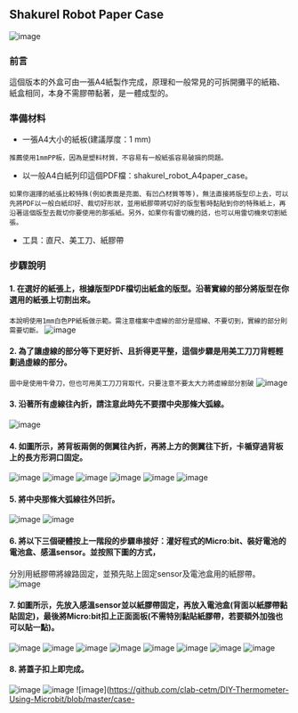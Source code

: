 ## Shakurel Robot Paper Case
![image](https://github.com/clab-cetm/DIY-Thermometer-Using-Microbit/blob/master/case-design/shakurel%20robot/photos/IMG_20200331_155836.jpg?raw=true)
### 前言
這個版本的外盒可由一張A4紙製作完成，原理和一般常見的可拆開攤平的紙箱、紙盒相同，本身不需膠帶黏著，是一體成型的。
### 準備材料 
* 一張A4大小的紙板(建議厚度：1 mm)

```
推薦使用1mmPP板，因為是塑料材質，不容易有一般紙張容易破損的問題。
```

* 以一般A4白紙列印這個PDF檔：shakurel_robot_A4paper_case。

```
如果你選擇的紙張比較特殊(例如表面是亮面、有凹凸材質等等)，無法直接將版型印上去，可以先將PDF以一般白紙印好、裁切好形狀，並用紙膠帶將切好的版型暫時黏貼到你的特殊紙上，再沿著這個版型去裁切你要使用的那張紙。另外，如果你有雷切機的話，也可以用雷切機來切割紙張。
```
* 工具：直尺、美工刀、紙膠帶
### 步驟說明
#### 1. 在選好的紙張上，根據版型PDF檔切出紙盒的版型。沿著實線的部分將版型在你選用的紙張上切割出來。
```本說明使用1mm白色PP紙板做示範。需注意檔案中虛線的部分是摺線、不要切到，實線的部分則需要切斷。```
![image](https://github.com/clab-cetm/DIY-Thermometer-Using-Microbit/blob/master/case-design/shakurel%20robot/photos/IMG_20200331_150741.jpg?raw=true)

#### 2. 為了讓虛線的部分等下更好折、且折得更平整，這個步驟是用美工刀刀背輕輕劃過虛線的部分。
```圖中是使用牛骨刀，但也可用美工刀刀背取代，只要注意不要太大力將虛線部分割破```
![image](https://github.com/clab-cetm/DIY-Thermometer-Using-Microbit/blob/master/case-design/shakurel%20robot/photos/IMG_20200331_151300.jpg?raw=true)

#### 3. 沿著所有虛線往內折，請注意此時先不要摺中央那條大弧線。
![image](https://github.com/clab-cetm/DIY-Thermometer-Using-Microbit/blob/master/case-design/shakurel%20robot/photos/IMG_20200331_151905.jpg?raw=true)

#### 4. 如圖所示，將背板兩側的側翼往內折，再將上方的側翼往下折，卡楯穿過背板上的長方形洞口固定。
![image](https://github.com/clab-cetm/DIY-Thermometer-Using-Microbit/blob/master/case-design/shakurel%20robot/photos/IMG_20200331_153425.jpg?raw=true)
![image](https://github.com/clab-cetm/DIY-Thermometer-Using-Microbit/blob/master/case-design/shakurel%20robot/photos/IMG_20200331_153500.jpg?raw=true)
![image](https://github.com/clab-cetm/DIY-Thermometer-Using-Microbit/blob/master/case-design/shakurel%20robot/photos/IMG_20200331_153517.jpg?raw=true)
![image](https://github.com/clab-cetm/DIY-Thermometer-Using-Microbit/blob/master/case-design/shakurel%20robot/photos/IMG_20200331_153538.jpg?raw=true)
![image](https://github.com/clab-cetm/DIY-Thermometer-Using-Microbit/blob/master/case-design/shakurel%20robot/photos/IMG_20200331_153559.jpg?raw=true)
![image](https://github.com/clab-cetm/DIY-Thermometer-Using-Microbit/blob/master/case-design/shakurel%20robot/photos/IMG_20200331_153637.jpg?raw=true)

#### 5. 將中央那條大弧線往外凹折。
![image](https://github.com/clab-cetm/DIY-Thermometer-Using-Microbit/blob/master/case-design/shakurel%20robot/photos/IMG_20200331_153701.jpg?raw=true)
![image](https://github.com/clab-cetm/DIY-Thermometer-Using-Microbit/blob/master/case-design/shakurel%20robot/photos/IMG_20200331_153742.jpg?raw=true)

#### 6. 將以下三個硬體按上一階段的步驟串接好：灌好程式的Micro:bit、裝好電池的電池盒、感溫sensor。並按照下圖的方式，
分別用紙膠帶將線路固定，並預先貼上固定sensor及電池盒用的紙膠帶。
![image](https://github.com/clab-cetm/DIY-Thermometer-Using-Microbit/blob/master/case-design/shakurel%20robot/photos/IMG_20200331_152644.jpg?raw=true)

#### 7. 如圖所示，先放入感溫sensor並以紙膠帶固定，再放入電池盒(背面以紙膠帶黏貼固定)，最後將Micro:bit扣上正面面板(不需特別黏貼紙膠帶，若要額外加強也可以貼一點)。
![image](https://github.com/clab-cetm/DIY-Thermometer-Using-Microbit/blob/master/case-design/shakurel%20robot/photos/IMG_20200331_153955.jpg?raw=true)
![image](https://github.com/clab-cetm/DIY-Thermometer-Using-Microbit/blob/master/case-design/shakurel%20robot/photos/IMG_20200331_154004.jpg?raw=true)
![image](https://github.com/clab-cetm/DIY-Thermometer-Using-Microbit/blob/master/case-design/shakurel%20robot/photos/IMG_20200331_154116.jpg?raw=true)
![image](https://github.com/clab-cetm/DIY-Thermometer-Using-Microbit/blob/master/case-design/shakurel%20robot/photos/IMG_20200331_154122.jpg?raw=true)
![image](https://github.com/clab-cetm/DIY-Thermometer-Using-Microbit/blob/master/case-design/shakurel%20robot/photos/IMG_20200331_154130.jpg?raw=true)
![image](https://github.com/clab-cetm/DIY-Thermometer-Using-Microbit/blob/master/case-design/shakurel%20robot/photos/IMG_20200331_154200.jpg?raw=true)
![image](https://github.com/clab-cetm/DIY-Thermometer-Using-Microbit/blob/master/case-design/shakurel%20robot/photos/IMG_20200331_154215.jpg?raw=true)
![image](https://github.com/clab-cetm/DIY-Thermometer-Using-Microbit/blob/master/case-design/shakurel%20robot/photos/IMG_20200331_154256.jpg?raw=true)

#### 8. 將蓋子扣上即完成。
![image](https://github.com/clab-cetm/DIY-Thermometer-Using-Microbit/blob/master/case-design/shakurel%20robot/photos/IMG_20200331_154317.jpg?raw=true)
![image](https://github.com/clab-cetm/DIY-Thermometer-Using-Microbit/blob/master/case-design/shakurel%20robot/photos/IMG_20200331_154325.jpg?raw=true)
![image](https://github.com/clab-cetm/DIY-Thermometer-Using-Microbit/blob/master/case-
